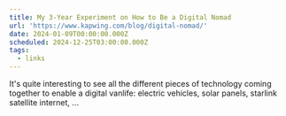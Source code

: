 ```yaml
---
title: My 3-Year Experiment on How to Be a Digital Nomad
url: 'https://www.kapwing.com/blog/digital-nomad/'
date: 2024-01-09T00:00:00.000Z
scheduled: 2024-12-25T03:00:00.000Z
tags:
  - links
---
```


It's quite interesting to see all the different pieces of technology coming together to enable a digital vanlife: electric vehicles, solar panels, starlink satellite internet, ...
